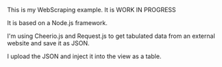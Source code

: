This is my WebScraping example.  It is WORK IN PROGRESS

It is based on a Node.js framework.

I'm using Cheerio.js and Request.js to get tabulated data from an external website and save it as JSON.

I upload the JSON and inject it into the view as a table.


